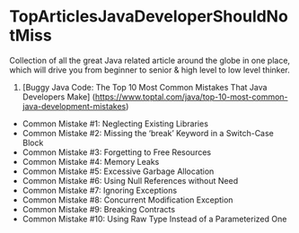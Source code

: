 # TopArticlesJavaDeveloperShouldNotMiss
Collection of all the great Java related article around the globe in one place, which will drive you from beginner to senior &amp; high level to low level thinker.

1. [Buggy Java Code: The Top 10 Most Common Mistakes That Java Developers Make] (https://www.toptal.com/java/top-10-most-common-java-development-mistakes)
 * Common Mistake #1: Neglecting Existing Libraries
 * Common Mistake #2: Missing the ‘break’ Keyword in a Switch-Case Block
 * Common Mistake #3: Forgetting to Free Resources
 * Common Mistake #4: Memory Leaks
 * Common Mistake #5: Excessive Garbage Allocation
 * Common Mistake #6: Using Null References without Need
 * Common Mistake #7: Ignoring Exceptions
 * Common Mistake #8: Concurrent Modification Exception
 * Common Mistake #9: Breaking Contracts
 * Common Mistake #10: Using Raw Type Instead of a Parameterized One
